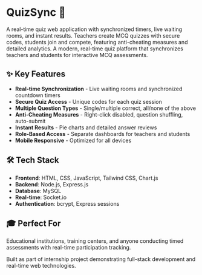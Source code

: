 
# QuizSync 🎯

A real-time quiz web application with synchronized timers, live waiting rooms, and instant results. Teachers create MCQ quizzes with secure codes, students join and compete, featuring anti-cheating measures and detailed analytics.
A modern, real-time quiz platform that synchronizes teachers and students for interactive MCQ assessments.

## ✨ Key Features
- **Real-time Synchronization** - Live waiting rooms and synchronized countdown timers
- **Secure Quiz Access** - Unique codes for each quiz session
- **Multiple Question Types** - Single/multiple correct, all/none of the above
- **Anti-Cheating Measures** - Right-click disabled, question shuffling, auto-submit
- **Instant Results** - Pie charts and detailed answer reviews
- **Role-Based Access** - Separate dashboards for teachers and students
- **Mobile Responsive** - Optimized for all devices

## 🛠️ Tech Stack
- **Frontend**: HTML, CSS, JavaScript, Tailwind CSS, Chart.js
- **Backend**: Node.js, Express.js
- **Database**: MySQL
- **Real-time**: Socket.io
- **Authentication**: bcrypt, Express sessions

## 🎓 Perfect For
Educational institutions, training centers, and anyone conducting timed assessments with real-time participation tracking.

Built as part of internship project demonstrating full-stack development and real-time web technologies.
